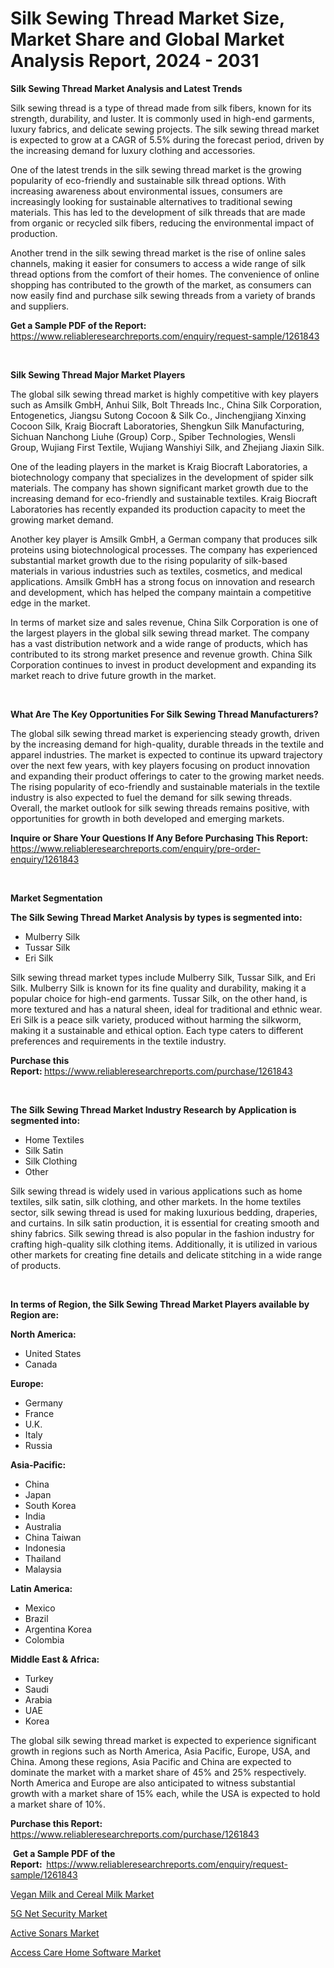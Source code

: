 <p><h1>Silk Sewing Thread Market Size, Market Share and Global Market Analysis Report, 2024 - 2031</h1></p><p><strong>Silk Sewing Thread Market Analysis and Latest Trends</strong></p>
<p><p>Silk sewing thread is a type of thread made from silk fibers, known for its strength, durability, and luster. It is commonly used in high-end garments, luxury fabrics, and delicate sewing projects. The silk sewing thread market is expected to grow at a CAGR of 5.5% during the forecast period, driven by the increasing demand for luxury clothing and accessories. </p><p>One of the latest trends in the silk sewing thread market is the growing popularity of eco-friendly and sustainable silk thread options. With increasing awareness about environmental issues, consumers are increasingly looking for sustainable alternatives to traditional sewing materials. This has led to the development of silk threads that are made from organic or recycled silk fibers, reducing the environmental impact of production.</p><p>Another trend in the silk sewing thread market is the rise of online sales channels, making it easier for consumers to access a wide range of silk thread options from the comfort of their homes. The convenience of online shopping has contributed to the growth of the market, as consumers can now easily find and purchase silk sewing threads from a variety of brands and suppliers.</p></p>
<p><strong>Get a Sample PDF of the Report:&nbsp;</strong> <a href="https://www.reliableresearchreports.com/enquiry/request-sample/1261843">https://www.reliableresearchreports.com/enquiry/request-sample/1261843</a></p>
<p>&nbsp;</p>
<p><strong>Silk Sewing Thread Major Market Players</strong></p>
<p><p>The global silk sewing thread market is highly competitive with key players such as Amsilk GmbH, Anhui Silk, Bolt Threads Inc., China Silk Corporation, Entogenetics, Jiangsu Sutong Cocoon & Silk Co., Jinchengjiang Xinxing Cocoon Silk, Kraig Biocraft Laboratories, Shengkun Silk Manufacturing, Sichuan Nanchong Liuhe (Group) Corp., Spiber Technologies, Wensli Group, Wujiang First Textile, Wujiang Wanshiyi Silk, and Zhejiang Jiaxin Silk.</p><p>One of the leading players in the market is Kraig Biocraft Laboratories, a biotechnology company that specializes in the development of spider silk materials. The company has shown significant market growth due to the increasing demand for eco-friendly and sustainable textiles. Kraig Biocraft Laboratories has recently expanded its production capacity to meet the growing market demand.</p><p>Another key player is Amsilk GmbH, a German company that produces silk proteins using biotechnological processes. The company has experienced substantial market growth due to the rising popularity of silk-based materials in various industries such as textiles, cosmetics, and medical applications. Amsilk GmbH has a strong focus on innovation and research and development, which has helped the company maintain a competitive edge in the market.</p><p>In terms of market size and sales revenue, China Silk Corporation is one of the largest players in the global silk sewing thread market. The company has a vast distribution network and a wide range of products, which has contributed to its strong market presence and revenue growth. China Silk Corporation continues to invest in product development and expanding its market reach to drive future growth in the market.</p></p>
<p>&nbsp;</p>
<p><strong>What Are The Key Opportunities For Silk Sewing Thread Manufacturers?</strong></p>
<p><p>The global silk sewing thread market is experiencing steady growth, driven by the increasing demand for high-quality, durable threads in the textile and apparel industries. The market is expected to continue its upward trajectory over the next few years, with key players focusing on product innovation and expanding their product offerings to cater to the growing market needs. The rising popularity of eco-friendly and sustainable materials in the textile industry is also expected to fuel the demand for silk sewing threads. Overall, the market outlook for silk sewing threads remains positive, with opportunities for growth in both developed and emerging markets.</p></p>
<p><strong>Inquire or Share Your Questions If Any Before Purchasing This Report:</strong> <a href="https://www.reliableresearchreports.com/enquiry/pre-order-enquiry/1261843">https://www.reliableresearchreports.com/enquiry/pre-order-enquiry/1261843</a></p>
<p>&nbsp;</p>
<p><strong>Market Segmentation</strong></p>
<p><strong>The Silk Sewing Thread Market Analysis by types is segmented into:</strong></p>
<p><ul><li>Mulberry Silk</li><li>Tussar Silk</li><li>Eri Silk</li></ul></p>
<p><p>Silk sewing thread market types include Mulberry Silk, Tussar Silk, and Eri Silk. Mulberry Silk is known for its fine quality and durability, making it a popular choice for high-end garments. Tussar Silk, on the other hand, is more textured and has a natural sheen, ideal for traditional and ethnic wear. Eri Silk is a peace silk variety, produced without harming the silkworm, making it a sustainable and ethical option. Each type caters to different preferences and requirements in the textile industry.</p></p>
<p><strong>Purchase this Report:&nbsp;</strong><a href="https://www.reliableresearchreports.com/purchase/1261843">https://www.reliableresearchreports.com/purchase/1261843</a></p>
<p>&nbsp;</p>
<p><strong>The Silk Sewing Thread Market Industry Research by Application is segmented into:</strong></p>
<p><ul><li>Home Textiles</li><li>Silk Satin</li><li>Silk Clothing</li><li>Other</li></ul></p>
<p><p>Silk sewing thread is widely used in various applications such as home textiles, silk satin, silk clothing, and other markets. In the home textiles sector, silk sewing thread is used for making luxurious bedding, draperies, and curtains. In silk satin production, it is essential for creating smooth and shiny fabrics. Silk sewing thread is also popular in the fashion industry for crafting high-quality silk clothing items. Additionally, it is utilized in various other markets for creating fine details and delicate stitching in a wide range of products.</p></p>
<p>&nbsp;</p>
<p><strong>In terms of Region, the Silk Sewing Thread Market Players available by Region are:</strong></p>
<p>
    <p> <strong> North America: </strong>
        <ul>
            <li>United States</li>
            <li>Canada</li>
        </ul>
        </p> 
    <p> <strong> Europe: </strong>
        <ul>
            <li>Germany</li>
            <li>France</li>
            <li>U.K.</li>
            <li>Italy</li>
            <li>Russia</li>
        </ul>
        </p> 
    <p> <strong> Asia-Pacific: </strong>
        <ul>
            <li>China</li>
            <li>Japan</li>
            <li>South Korea</li>
            <li>India</li>
            <li>Australia</li>
            <li>China Taiwan</li>
            <li>Indonesia</li>
            <li>Thailand</li>
            <li>Malaysia</li>
        </ul>
        </p> 
    <p> <strong> Latin America: </strong>
        <ul>
            <li>Mexico</li>
            <li>Brazil</li>
            <li>Argentina Korea</li>
            <li>Colombia</li>
        </ul>
        </p> 
    <p> <strong> Middle East & Africa: </strong>
        <ul>
            <li>Turkey</li>
            <li>Saudi</li>
            <li>Arabia</li>
            <li>UAE</li>
            <li>Korea</li>
        </ul>
    </p>
    </p>
<p><p>The global silk sewing thread market is expected to experience significant growth in regions such as North America, Asia Pacific, Europe, USA, and China. Among these regions, Asia Pacific and China are expected to dominate the market with a market share of 45% and 25% respectively. North America and Europe are also anticipated to witness substantial growth with a market share of 15% each, while the USA is expected to hold a market share of 10%.</p></p>
<p><strong>Purchase this Report: </strong><a href="https://www.reliableresearchreports.com/purchase/1261843">https://www.reliableresearchreports.com/purchase/1261843</a></p>
<p>&nbsp;<strong>Get a Sample PDF of the Report:&nbsp;&nbsp;</strong><a href="https://www.reliableresearchreports.com/enquiry/request-sample/1261843">https://www.reliableresearchreports.com/enquiry/request-sample/1261843</a></p>
<p><strong></strong></p>
<p><p><a href="https://view.publitas.com/reportprime-1/vegan-milk-and-cereal-milk-market-research-report-unlocks-analysis-on-the-market-financial-status-market-size-and-market-revenue-upto-2030/">Vegan Milk and Cereal Milk Market</a></p><p><a href="https://view.publitas.com/reportprime-1/5g-net-security-market-size-growing-and-forecasted-for-period-from-2023-2030-and-provides-complete-market-analysis-of-this-market/">5G Net Security Market</a></p><p><a href="https://view.publitas.com/reportprime-1/active-sonars-market-insights-market-players-and-forecast-till-2030/">Active Sonars Market</a></p><p><a href="https://zircon-bluebell-299.notion.site/Access-Care-Home-Software-Market-Centers-on-Aspects-such-as-Market-Growth-Market-Share-Market-Oppo-855e93fc7f3a4b19b64c83c02c32bbd1">Access Care Home Software Market</a></p></p>